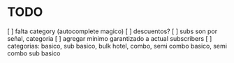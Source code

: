 # TODO

[ ] falta category (autocomplete magico)
[ ] descuentos?
[ ] subs son por señal, categoria
[ ] agregar minimo garantizado a actual subscribers
[ ] categorias: basico, sub basico, bulk hotel, combo, semi combo basico, semi combo sub basico
